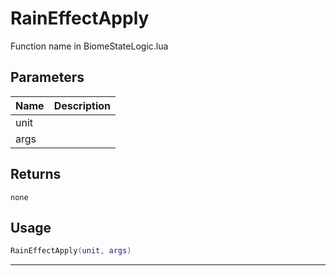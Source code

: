 # RainEffectApply

Function name in BiomeStateLogic.lua

## Parameters

| Name | Description |
| ---- | ----------- |
| unit |             |
| args |             |

## Returns

`none`

## Usage

```lua
RainEffectApply(unit, args)
```

---
